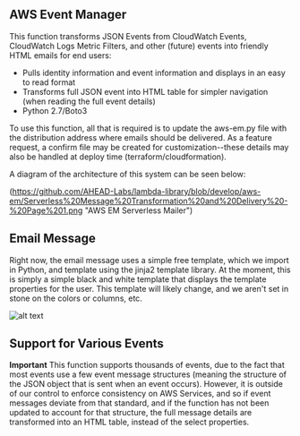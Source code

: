 ## AWS Event Manager 

This function transforms JSON Events from CloudWatch Events, CloudWatch Logs Metric Filters, and other (future) events into friendly HTML emails for end users:

* Pulls identity information and event information and displays in an easy to read format
* Transforms full JSON event into HTML table for simpler navigation (when reading the full event details)
* Python 2.7/Boto3

To use this function, all that is required is to update the aws-em.py file with the distribution address where emails should be delivered. As a feature request, a confirm file may be created for customization--these details may also be handled at deploy time (terraform/cloudformation).  

A diagram of the architecture of this system can be seen below:

(https://github.com/AHEAD-Labs/lambda-library/blob/develop/aws-em/Serverless%20Message%20Transformation%20and%20Delivery%20-%20Page%201.png "AWS EM Serverless Mailer")

## Email Message

Right now, the email message uses a simple free template, which we import in Python, and template using the jinja2 template library. At the moment, this is simply
a simple black and white template that displays the template properties for the user. This template will likely change, and we aren't set in stone on the colors or columns, etc.

![alt text](https://github.com/AHEAD-Labs/lambda-library/blob/develop/aws-em/email-example.png "Example User Email")
## Support for Various Events


**Important** This function supports thousands of events, due to the fact that most events use a few event message structures (meaning the structure of the JSON object that is sent when an event occurs). However, it is outside of our control to enforce consistency on AWS Services, and so if event messages deviate from that standard, and if the function has not been updated to account for that structure, the full message details are transformed into an HTML table, instead of the select properties.

